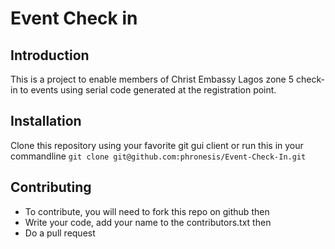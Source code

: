 # Event Check in
## Introduction
This is a project to enable members of Christ Embassy Lagos zone 5 check-in to events using serial code generated at the registration point.

## Installation
Clone this repository using your favorite git gui client or 
run this in your commandline `git clone git@github.com:phronesis/Event-Check-In.git`

## Contributing
 - To contribute, you will need to fork this repo on github then
 - Write your code, add your name to the contributors.txt then
 - Do a pull request
